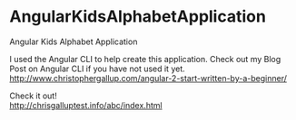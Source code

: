 # AngularKidsAlphabetApplication
Angular Kids Alphabet Application

I used the Angular CLI to help create this application.  Check out my Blog Post on Angular CLI if you have not used it yet. <br>
http://www.christophergallup.com/angular-2-start-written-by-a-beginner/<br>

Check it out!<br>
http://chrisgalluptest.info/abc/index.html